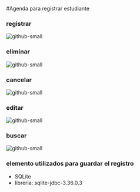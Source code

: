 #Agenda para registrar estudiante



### registrar
![github-small](https://github.com/Morphi007/Agenda-de-registro-Java/blob/main/gif%20guia/registrar.gif)


### eliminar
![github-small](https://github.com/Morphi007/Agenda-de-registro-Java/blob/main/gif%20guia/eliminar.gif)


### cancelar
![github-small](https://github.com/Morphi007/Agenda-de-registro-Java/blob/main/gif%20guia/cancelar.gif)


### editar
![github-small](https://github.com/Morphi007/Agenda-de-registro-Java/blob/main/gif%20guia/editar.gif)


### buscar
![github-small](https://github.com/Morphi007/Agenda-de-registro-Java/blob/main/gif%20guia/buscar.gif)


### elemento utilizados para guardar el registro ###

* SQLite 
* libreria: sqlite-jdbc-3.36.0.3




